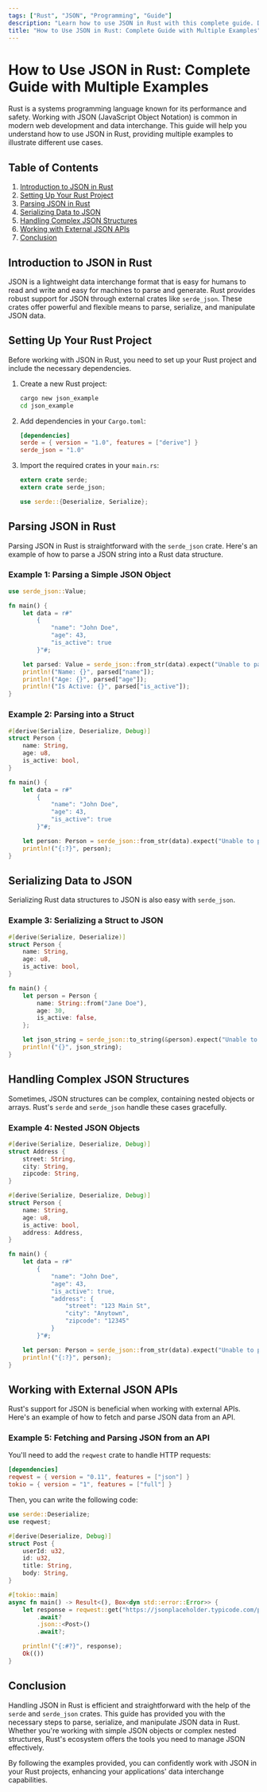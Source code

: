 ```yaml
---
tags: ["Rust", "JSON", "Programming", "Guide"]
description: "Learn how to use JSON in Rust with this complete guide. Discover multiple examples demonstrating how to parse, serialize, and manipulate JSON data efficiently."
title: "How to Use JSON in Rust: Complete Guide with Multiple Examples"
---
```


# How to Use JSON in Rust: Complete Guide with Multiple Examples

Rust is a systems programming language known for its performance and safety. Working with JSON (JavaScript Object Notation) is common in modern web development and data interchange. This guide will help you understand how to use JSON in Rust, providing multiple examples to illustrate different use cases.

## Table of Contents
1. [Introduction to JSON in Rust](#introduction-to-json-in-rust)
2. [Setting Up Your Rust Project](#setting-up-your-rust-project)
3. [Parsing JSON in Rust](#parsing-json-in-rust)
4. [Serializing Data to JSON](#serializing-data-to-json)
5. [Handling Complex JSON Structures](#handling-complex-json-structures)
6. [Working with External JSON APIs](#working-with-external-json-apis)
7. [Conclusion](#conclusion)

## Introduction to JSON in Rust

JSON is a lightweight data interchange format that is easy for humans to read and write and easy for machines to parse and generate. Rust provides robust support for JSON through external crates like `serde_json`. These crates offer powerful and flexible means to parse, serialize, and manipulate JSON data.

## Setting Up Your Rust Project

Before working with JSON in Rust, you need to set up your Rust project and include the necessary dependencies.

1. Create a new Rust project:
    ```bash
    cargo new json_example
    cd json_example
    ```

2. Add dependencies in your `Cargo.toml`:
    ```toml
    [dependencies]
    serde = { version = "1.0", features = ["derive"] }
    serde_json = "1.0"
    ```

3. Import the required crates in your `main.rs`:
    ```rust
    extern crate serde;
    extern crate serde_json;

    use serde::{Deserialize, Serialize};
    ```

## Parsing JSON in Rust

Parsing JSON in Rust is straightforward with the `serde_json` crate. Here's an example of how to parse a JSON string into a Rust data structure.

### Example 1: Parsing a Simple JSON Object

```rust
use serde_json::Value;

fn main() {
    let data = r#"
        {
            "name": "John Doe",
            "age": 43,
            "is_active": true
        }"#;

    let parsed: Value = serde_json::from_str(data).expect("Unable to parse JSON");
    println!("Name: {}", parsed["name"]);
    println!("Age: {}", parsed["age"]);
    println!("Is Active: {}", parsed["is_active"]);
}
```

### Example 2: Parsing into a Struct

```rust
#[derive(Serialize, Deserialize, Debug)]
struct Person {
    name: String,
    age: u8,
    is_active: bool,
}

fn main() {
    let data = r#"
        {
            "name": "John Doe",
            "age": 43,
            "is_active": true
        }"#;

    let person: Person = serde_json::from_str(data).expect("Unable to parse JSON");
    println!("{:?}", person);
}
```

## Serializing Data to JSON

Serializing Rust data structures to JSON is also easy with `serde_json`.

### Example 3: Serializing a Struct to JSON

```rust
#[derive(Serialize, Deserialize)]
struct Person {
    name: String,
    age: u8,
    is_active: bool,
}

fn main() {
    let person = Person {
        name: String::from("Jane Doe"),
        age: 30,
        is_active: false,
    };

    let json_string = serde_json::to_string(&person).expect("Unable to serialize");
    println!("{}", json_string);
}
```

## Handling Complex JSON Structures

Sometimes, JSON structures can be complex, containing nested objects or arrays. Rust's `serde` and `serde_json` handle these cases gracefully.

### Example 4: Nested JSON Objects

```rust
#[derive(Serialize, Deserialize, Debug)]
struct Address {
    street: String,
    city: String,
    zipcode: String,
}

#[derive(Serialize, Deserialize, Debug)]
struct Person {
    name: String,
    age: u8,
    is_active: bool,
    address: Address,
}

fn main() {
    let data = r#"
        {
            "name": "John Doe",
            "age": 43,
            "is_active": true,
            "address": {
                "street": "123 Main St",
                "city": "Anytown",
                "zipcode": "12345"
            }
        }"#;

    let person: Person = serde_json::from_str(data).expect("Unable to parse JSON");
    println!("{:?}", person);
}
```

## Working with External JSON APIs

Rust's support for JSON is beneficial when working with external APIs. Here's an example of how to fetch and parse JSON data from an API.

### Example 5: Fetching and Parsing JSON from an API

You'll need to add the `reqwest` crate to handle HTTP requests:

```toml
[dependencies]
reqwest = { version = "0.11", features = ["json"] }
tokio = { version = "1", features = ["full"] }
```

Then, you can write the following code:

```rust
use serde::Deserialize;
use reqwest;

#[derive(Deserialize, Debug)]
struct Post {
    userId: u32,
    id: u32,
    title: String,
    body: String,
}

#[tokio::main]
async fn main() -> Result<(), Box<dyn std::error::Error>> {
    let response = reqwest::get("https://jsonplaceholder.typicode.com/posts/1")
        .await?
        .json::<Post>()
        .await?;

    println!("{:#?}", response);
    Ok(())
}
```

## Conclusion

Handling JSON in Rust is efficient and straightforward with the help of the `serde` and `serde_json` crates. This guide has provided you with the necessary steps to parse, serialize, and manipulate JSON data in Rust. Whether you're working with simple JSON objects or complex nested structures, Rust's ecosystem offers the tools you need to manage JSON effectively.

By following the examples provided, you can confidently work with JSON in your Rust projects, enhancing your applications' data interchange capabilities.

